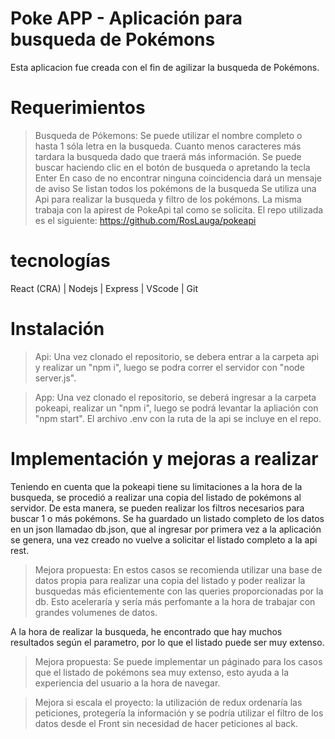 # Poke APP - Aplicación para busqueda de Pokémons

Esta aplicacion fue creada con el fin de agilizar la busqueda de Pokémons.

# Requerimientos

> Busqueda de Pókemons: Se puede utilizar el nombre completo o hasta 1 sóla letra en la busqueda. Cuanto menos caracteres más tardara la busqueda dado que traerá más información.
> Se puede buscar haciendo clic en el botón de busqueda o apretando la tecla Enter
> En caso de no encontrar ninguna coincidencia dará un mensaje de aviso
> Se listan todos los pokémons de la busqueda
> Se utiliza una Api para realizar la busqueda y filtro de los pokémons. La misma trabaja con la apirest de PokeApi tal como se solicita.
> El repo utilizada es el siguiente: https://github.com/RosLauga/pokeapi

# tecnologías

React (CRA) | Nodejs | Express | VScode | Git

# Instalación

> Api: Una vez clonado el repositorio, se debera entrar a la carpeta api y realizar un "npm i", luego se podra correr el servidor con "node server.js".

> App: Una vez clonado el repositorio, se deberá ingresar a la carpeta pokeapi, realizar un "npm i", luego se podrá levantar la apliación con "npm start". El archivo .env con la ruta de la api se incluye en el repo.

# Implementación y mejoras a realizar

Teniendo en cuenta que la pokeapi tiene su limitaciones a la hora de la busqueda, se procedió a realizar una copia del listado de pokémons al servidor. De esta manera, se pueden realizar los filtros necesarios para buscar 1 o más pokémons. Se ha guardado un listado completo de los datos en un json llamadao db.json, que al ingresar por primera vez a la aplicación se genera, una vez creado no vuelve a solicitar el listado completo a la api rest.

> Mejora propuesta: En estos casos se recomienda utilizar una base de datos propia para realizar una copia del listado y poder realizar la busquedas más eficientemente con las queries proporcionadas por la db. Esto aceleraría y sería más perfomante a la hora de trabajar con grandes volumenes de datos.

A la hora de realizar la busqueda, he encontrado que hay muchos resultados según el parametro, por lo que el listado puede ser muy extenso.

> Mejora propuesta: Se puede implementar un páginado para los casos que el listado de pokémons sea muy extenso, esto ayuda a la experiencia del usuario a la hora de navegar.

> Mejora si escala el proyecto: la utilización de redux ordenaría las peticiones, protegería la información y se podría utilizar el filtro de los datos desde el Front sin necesidad de hacer peticiones al back.
